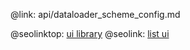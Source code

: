 @link: api/dataloader_scheme_config.md

@seolinktop: [ui library](https://webix.com)
@seolink: [list ui](https://webix.com/widget/list/)